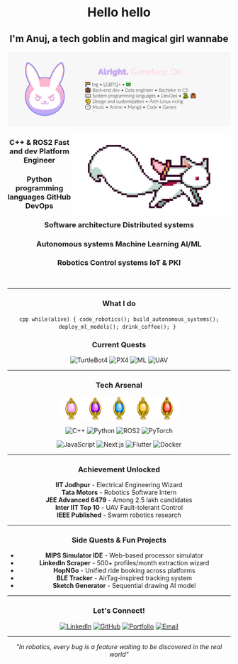 ﻿<div align="center">

#  Hello hello
## I'm Anuj, a tech goblin and magical girl wannabe 

![Banner](./assets/banner.png)

<img align="right" alt="GIF" src="./assets/kyubey.gif" width="360px"/>

###  C++ & ROS2  Fast and dev  Platform Engineer
###  Python programming languages  GitHub  DevOps
###  Software architecture  Distributed systems  
###  Autonomous systems  Machine Learning  AI/ML
###  Robotics  Control systems  IoT & PKI

<br clear="both"/>

---

###  **What I do**

`cpp
while(alive) {
    code_robotics();
    build_autonomous_systems();  
    deploy_ml_models();
    drink_coffee();
}
`

<div align="center">

###  **Current Quests**
![TurtleBot4](https://img.shields.io/badge/TurtleBot4-RL_Navigation-FF6B6B?style=flat-square&logo=ros)
![PX4](https://img.shields.io/badge/PX4-Fast_Planner-4ECDC4?style=flat-square&logo=drone)
![ML](https://img.shields.io/badge/ML-Semantic_Segmentation-45B7D1?style=flat-square&logo=python)
![UAV](https://img.shields.io/badge/UAV-Fault_Tolerant_Control-96CEB4?style=flat-square&logo=copilot)

</div>

---

<div align="center">

###  **Tech Arsenal**

<img src="./assets/soulgem-madoka.gif" width="50"/> <img src="./assets/soulgem-homura.gif" width="50"/> <img src="./assets/soulgem-sayaka.gif" width="50"/> <img src="./assets/soulgem-mami.gif" width="50"/> <img src="./assets/soulgem-kyoko.gif" width="50"/>

![C++](https://img.shields.io/badge/C++-00599C?style=for-the-badge&logo=c%2B%2B&logoColor=white)
![Python](https://img.shields.io/badge/Python-3776AB?style=for-the-badge&logo=python&logoColor=white)
![ROS2](https://img.shields.io/badge/ROS2-22314E?style=for-the-badge&logo=ros&logoColor=white)
![PyTorch](https://img.shields.io/badge/PyTorch-EE4C2C?style=for-the-badge&logo=pytorch&logoColor=white)

![JavaScript](https://img.shields.io/badge/JavaScript-F7DF1E?style=for-the-badge&logo=javascript&logoColor=black)
![Next.js](https://img.shields.io/badge/Next.js-000000?style=for-the-badge&logo=next.js&logoColor=white)
![Flutter](https://img.shields.io/badge/Flutter-02569B?style=for-the-badge&logo=flutter&logoColor=white)
![Docker](https://img.shields.io/badge/Docker-2496ED?style=for-the-badge&logo=docker&logoColor=white)

</div>

---

###  **Achievement Unlocked**

 **IIT Jodhpur** - Electrical Engineering Wizard  
 **Tata Motors** - Robotics Software Intern  
 **JEE Advanced 6479** - Among 2.5 lakh candidates  
 **Inter IIT Top 10** - UAV Fault-tolerant Control  
 **IEEE Published** - Swarm robotics research  

---

###  **Side Quests & Fun Projects**

-  **MIPS Simulator IDE** - Web-based processor simulator
-  **LinkedIn Scraper** - 500+ profiles/month extraction wizard
-  **HopNGo** - Unified ride booking across platforms  
-  **BLE Tracker** - AirTag-inspired tracking system
-  **Sketch Generator** - Sequential drawing AI model

---

<div align="center">

###  **Let's Connect!**

[![LinkedIn](https://img.shields.io/badge/LinkedIn-0077B5?style=for-the-badge&logo=linkedin&logoColor=white)](https://www.linkedin.com/in/anuj-vijay-patil/)
[![GitHub](https://img.shields.io/badge/GitHub-100000?style=for-the-badge&logo=github&logoColor=white)](https://github.com/AnujPatil110377)
[![Portfolio](https://img.shields.io/badge/Portfolio-FF5722?style=for-the-badge&logo=google-chrome&logoColor=white)](https://myportfolio707.netlify.app/)
[![Email](https://img.shields.io/badge/Email-D14836?style=for-the-badge&logo=gmail&logoColor=white)](mailto:b22ee010@iitj.ac.in)

---

<i>"In robotics, every bug is a feature waiting to be discovered in the real world" </i>

</div>
